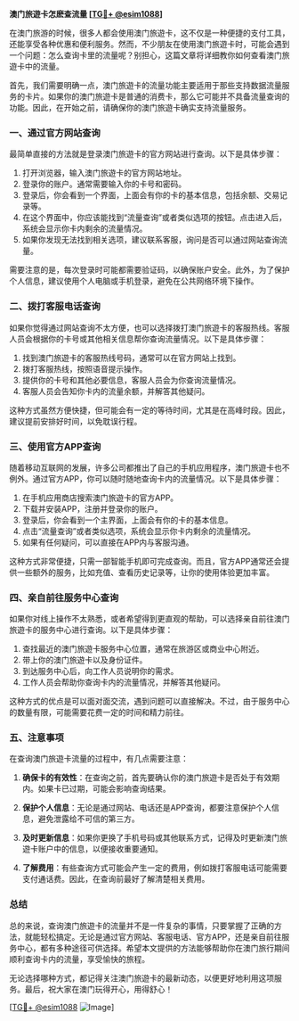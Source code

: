 **澳门旅遊卡怎麽查流量 [[TG💪+ @esim1088](https://t.me/s/esim1088)]**

在澳门旅游的时候，很多人都会使用澳门旅遊卡，这不仅是一种便捷的支付工具，还能享受各种优惠和便利服务。然而，不少朋友在使用澳门旅遊卡时，可能会遇到一个问题：怎么查询卡里的流量呢？别担心，这篇文章将详细教你如何查看澳门旅遊卡中的流量。

首先，我们需要明确一点，澳门旅遊卡的流量功能主要适用于那些支持数据流量服务的卡片。如果你的澳门旅遊卡是普通的消费卡，那么它可能并不具备流量查询的功能。因此，在开始之前，请确保你的澳门旅遊卡确实支持流量服务。

### 一、通过官方网站查询

最简单直接的方法就是登录澳门旅遊卡的官方网站进行查询。以下是具体步骤：

1. 打开浏览器，输入澳门旅遊卡的官方网站地址。
2. 登录你的账户。通常需要输入你的卡号和密码。
3. 登录后，你会看到一个界面，上面会有你的卡的基本信息，包括余额、交易记录等。
4. 在这个界面中，你应该能找到“流量查询”或者类似选项的按钮。点击进入后，系统会显示你卡内剩余的流量情况。
5. 如果你发现无法找到相关选项，建议联系客服，询问是否可以通过网站查询流量。

需要注意的是，每次登录时可能都需要验证码，以确保账户安全。此外，为了保护个人信息，建议使用个人电脑或手机登录，避免在公共网络环境下操作。

### 二、拨打客服电话查询

如果你觉得通过网站查询不太方便，也可以选择拨打澳门旅遊卡的客服热线。客服人员会根据你的卡号或其他相关信息帮你查询流量情况。以下是具体步骤：

1. 找到澳门旅遊卡的客服热线号码，通常可以在官方网站上找到。
2. 拨打客服热线，按照语音提示操作。
3. 提供你的卡号和其他必要信息，客服人员会为你查询流量情况。
4. 客服人员会告知你卡内的流量余额，并解答其他疑问。

这种方式虽然方便快捷，但可能会有一定的等待时间，尤其是在高峰时段。因此，建议提前安排好时间，以免耽误行程。

### 三、使用官方APP查询

随着移动互联网的发展，许多公司都推出了自己的手机应用程序，澳门旅遊卡也不例外。通过官方APP，你可以随时随地查询卡内的流量情况。以下是具体步骤：

1. 在手机应用商店搜索澳门旅遊卡的官方APP。
2. 下载并安装APP，注册并登录你的账户。
3. 登录后，你会看到一个主界面，上面会有你的卡的基本信息。
4. 点击“流量查询”或者类似选项，系统会显示你卡内剩余的流量情况。
5. 如果有任何疑问，可以直接在APP内与客服沟通。

这种方式非常便捷，只需一部智能手机即可完成查询。而且，官方APP通常还会提供一些额外的服务，比如充值、查看历史记录等，让你的使用体验更加丰富。

### 四、亲自前往服务中心查询

如果你对线上操作不太熟悉，或者希望得到更直观的帮助，可以选择亲自前往澳门旅遊卡的服务中心进行查询。以下是具体步骤：

1. 查找最近的澳门旅遊卡服务中心位置，通常在旅游区或商业中心附近。
2. 带上你的澳门旅遊卡以及身份证件。
3. 到达服务中心后，向工作人员说明你的需求。
4. 工作人员会帮助你查询卡内的流量情况，并解答其他疑问。

这种方式的优点是可以面对面交流，遇到问题可以直接解决。不过，由于服务中心的数量有限，可能需要花费一定的时间和精力前往。

### 五、注意事项

在查询澳门旅遊卡流量的过程中，有几点需要注意：

1. **确保卡的有效性**：在查询之前，首先要确认你的澳门旅遊卡是否处于有效期内。如果卡已过期，可能会影响查询结果。
   
2. **保护个人信息**：无论是通过网站、电话还是APP查询，都要注意保护个人信息，避免泄露给不可信的第三方。

3. **及时更新信息**：如果你更换了手机号码或其他联系方式，记得及时更新澳门旅遊卡账户中的信息，以便接收重要通知。

4. **了解费用**：有些查询方式可能会产生一定的费用，例如拨打客服电话可能需要支付通话费。因此，在查询前最好了解清楚相关费用。

### 总结

总的来说，查询澳门旅遊卡的流量并不是一件复杂的事情，只要掌握了正确的方法，就能轻松搞定。无论是通过官方网站、客服电话、官方APP，还是亲自前往服务中心，都有多种途径可供选择。希望本文提供的方法能够帮助你在澳门旅行期间顺利查询卡内的流量，享受愉快的旅程。

无论选择哪种方式，都记得关注澳门旅遊卡的最新动态，以便更好地利用这项服务。最后，祝大家在澳门玩得开心，用得舒心！

[[TG💪+ @esim1088](https://t.me/s/esim1088) ![Image](https://i.postimg.cc/4NQfJmqS/Snipaste-2025-05-13-00-14-12.png)]